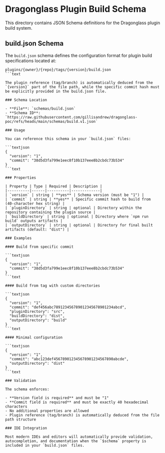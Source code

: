 # Dragonglass Plugin Build Schema

This directory contains JSON Schema definitions for the Dragonglass plugin build system.

## build.json Schema

The `build.json` schema defines the configuration format for plugin build specifications located at:

```text
plugins/{owner}/{repo}/tags/{version}/build.json
```text

The plugin reference (tag/branch) is automatically deduced from the `{version}` part of the file path, while the specific commit hash must be explicitly provided in the build.json file.

### Schema Location

- **File**: `schemas/build.json`
- **Schema ID**: `https://raw.githubusercontent.com/gillisandrew/dragonglass-poc/refs/heads/main/schemas/build.v1.json`

### Usage

You can reference this schema in your `build.json` files:

```textjson
{
  "version": "1",
  "commit": "38d5d3fa799e1eec8f10b137eee8b2cbdc73b534"
}
```text

### Properties

| Property | Type | Required | Description |
|----------|------|----------|-------------|
| `version` | string | **yes** | Schema version (must be "1") |
| `commit` | string | **yes** | Specific commit hash to build from (40-character hex string) |
| `pluginDirectory` | string | optional | Directory within the repository containing the plugin source |
| `buildDirectory` | string | optional | Directory where `npm run build` outputs artifacts |
| `outputDirectory` | string | optional | Directory for final built artifacts (default: "dist") |

### Examples

#### Build from specific commit

```textjson
{
  "version": "1",
  "commit": "38d5d3fa799e1eec8f10b137eee8b2cbdc73b534"
}
```text

#### Build from tag with custom directories

```textjson
{
  "version": "1",
  "commit": "def456abc789123456789012345678901234abcd",
  "pluginDirectory": "src",
  "buildDirectory": "dist",
  "outputDirectory": "build"
}
```text

#### Minimal configuration

```textjson
{
  "version": "1",
  "commit": "abc123def456789012345678901234567890abcde",
  "outputDirectory": "dist"
}
```text

### Validation

The schema enforces:

- **Version field is required** and must be "1"
- **Commit field is required** and must be exactly 40 hexadecimal characters
- No additional properties are allowed
- Plugin reference (tag/branch) is automatically deduced from the file path structure

### IDE Integration

Most modern IDEs and editors will automatically provide validation, autocompletion, and documentation when the `$schema` property is included in your `build.json` files.
